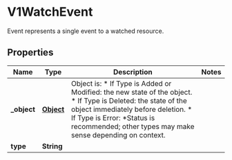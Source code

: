 

# V1WatchEvent

Event represents a single event to a watched resource.
## Properties

Name | Type | Description | Notes
------------ | ------------- | ------------- | -------------
**_object** | [**Object**](.md) | Object is:  * If Type is Added or Modified: the new state of the object.  * If Type is Deleted: the state of the object immediately before deletion.  * If Type is Error: *Status is recommended; other types may make sense    depending on context. | 
**type** | **String** |  | 



